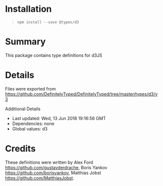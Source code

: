 # Installation
> `npm install --save @types/d3`

# Summary
This package contains type definitions for d3JS

# Details
Files were exported from https://github.com/DefinitelyTyped/DefinitelyTyped/tree/master/types/d3/v3

Additional Details
 * Last updated: Wed, 13 Jun 2018 19:16:56 GMT
 * Dependencies: none
 * Global values: d3

# Credits
These definitions were written by Alex Ford <https://github.com/gustavderdrache>, Boris Yankov <https://github.com/borisyankov>, Matthias Jobst <https://github.com/MatthiasJobst>.
